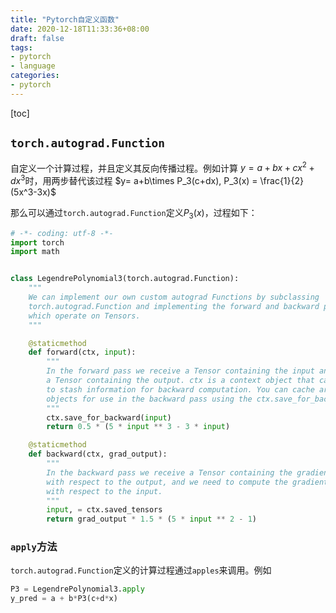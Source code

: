 ```yaml
---
title: "Pytorch自定义函数"
date: 2020-12-18T11:33:36+08:00
draft: false
tags:
- pytorch
- language
categories:
- pytorch
---
```


[toc]

## `torch.autograd.Function`

自定义一个计算过程，并且定义其反向传播过程。例如计算 $y = a+bx+cx^2+dx^3$时，用两步替代该过程 $y= a+b\times P_3(c+dx), P_3(x) = \frac{1}{2}(5x^3-3x)$

那么可以通过`torch.autograd.Function`定义$P_3(x)$，过程如下：

```python
# -*- coding: utf-8 -*-
import torch
import math


class LegendrePolynomial3(torch.autograd.Function):
    """
    We can implement our own custom autograd Functions by subclassing
    torch.autograd.Function and implementing the forward and backward passes
    which operate on Tensors.
    """

    @staticmethod
    def forward(ctx, input):
        """
        In the forward pass we receive a Tensor containing the input and return
        a Tensor containing the output. ctx is a context object that can be used
        to stash information for backward computation. You can cache arbitrary
        objects for use in the backward pass using the ctx.save_for_backward method.
        """
        ctx.save_for_backward(input)
        return 0.5 * (5 * input ** 3 - 3 * input)

    @staticmethod
    def backward(ctx, grad_output):
        """
        In the backward pass we receive a Tensor containing the gradient of the loss
        with respect to the output, and we need to compute the gradient of the loss
        with respect to the input.
        """
        input, = ctx.saved_tensors
        return grad_output * 1.5 * (5 * input ** 2 - 1)
```

### `apply`方法

`torch.autograd.Function`定义的计算过程通过`apples`来调用。例如

```python
P3 = LegendrePolynomial3.apply
y_pred = a + b*P3(c+d*x)
```




